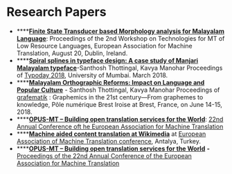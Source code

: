 # Research Papers

* ****[**Finite State Transducer based Morphology analysis for Malayalam Language**](https://www.aclweb.org/anthology/W19-6801/): Proceedings of the 2nd Workshop on Technologies for MT of Low Resource Languages, European Association for Machine Translation, August 20, Dublin, Ireland.&#x20;
* ****[**Spiral splines in typeface design: A case study of Manjari Malayalam typeface**](https://thottingal.in/documents/Spiral-Splines-Manjari.pdf)-Santhosh Thottingal, Kavya Manohar Proceedings of [Typoday 2018](http://www.typoday.in), University of Mumbai. March 2018.
* ****[**Malayalam Orthographic Reforms: Impact on Language and Popular Culture**](https://thottingal.in/documents/Malayalam%20Orthographic%20Reforms\_%20Impact%20on%20Language%20and%20Popular%20Culture.pdf) - Santhosh Thottingal, Kavya Manohar Proceedings of [grafematik](http://conferences.telecom-bretagne.eu/grafematik/) : Graphemics in the 21st century—From graphemes to knowledge, Pôle numérique Brest Iroise at Brest, France, on June 14-15, 2018.
* ****[**OPUS-MT – Building open translation services for the World**](https://eamt2020.inesc-id.pt/proceedings-eamt2020.pdf):  [22nd Annual Conference oft he European Association for Machine Translation](https://eamt2020.inesc-id.pt)
* ****[**Machine aided content translation at Wikimedia**](http://thottingal.in/documents/eamt2015\_cx.pdf) at [European Association of Machine Translation conference](http://eamt2015.org), Antalya, Turkey. 
* ****[**OPUS-MT – Building open translation services for the World**](https://aclanthology.org/2020.eamt-1.61/) **-** [Proceedings of the 22nd Annual Conference of the European Association for Machine Translation](https://aclanthology.org/volumes/2020.eamt-1/)
